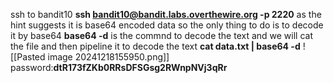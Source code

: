 ssh to bandit10
**ssh bandit10@bandit.labs.overthewire.org -p 2220**
as the hint suggests it is base64 encoded data so the only thing to do is to decode it by base64
**base64 -d** is the commnd to decode the text
and we will cat the file and then pipeline it to decode the text
**cat data.txt | base64 -d**
![[Pasted image 20241218155950.png]]
password:**dtR173fZKb0RRsDFSGsg2RWnpNVj3qRr**
